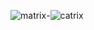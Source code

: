 ![matrix](https://user-images.githubusercontent.com/85587286/160331163-7f43d83b-89bd-4d11-ac21-b8b8f37ee949.jpeg)-![catrix](https://user-images.githubusercontent.com/85587286/160333689-ee0a80db-ecb8-41d4-881e-7b8a90312015.jpeg)

